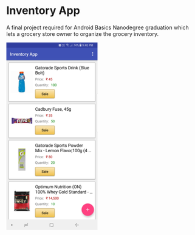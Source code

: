 # Inventory App

A final project required for Android Basics Nanodegree graduation which lets a grocery store owner to organize the grocery inventory.

<img src="https://raw.githubusercontent.com/hrishikesh-kadam/inventory-app/master/screenshots/Screenshot_inventory_App.jpg" width="240" height="493">